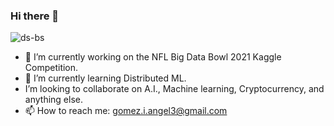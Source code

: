 ### Hi there 👋

![ds-bs](https://user-images.githubusercontent.com/68249354/100144920-24d97780-2e5d-11eb-854a-17f955f7dccd.jpg)

- 🔭 I’m currently working on the NFL Big Data Bowl 2021 Kaggle Competition.
- 🌱 I’m currently learning Distributed ML.
- I’m looking to collaborate on A.I., Machine learning, Cryptocurrency, and anything else.
- 📫 How to reach me: gomez.i.angel3@gmail.com

